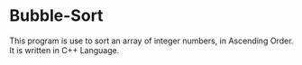 # Bubble-Sort
This program is use to sort an array of integer numbers, in Ascending Order. It is written in C++ Language.
